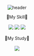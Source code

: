 <div align="center">
  
![header](https://capsule-render.vercel.app/api?type=Waving&height=200&text=Welcome&fontColor=FFFFFF&fontAlignY=40&desc=Mincheol's%20github&descAlign=70)
</div>
<div align="center">
  🔎My Skill🔎
  </br>
  </br>
  <img src="https://img.shields.io/badge/html5-E34F26?style=for-the-badge&logo=html5&logoColor=white">
  <img src="https://img.shields.io/badge/css-1572B6?style=for-the-badge&logo=css3&logoColor=white"> 
  <img src="https://img.shields.io/badge/javascript-F7DF1E?style=for-the-badge&logo=javascript&logoColor=black">
  </br>
  </br>
  📖My Study📖
  </br>
  </br>
  <a href="https://www.notion.so/b7a4305a38e445c794033365214cc5c2?pvs=4"><img src="https://img.shields.io/badge/Notion-000000?style=for-the-badge&logo=Notion&logoColor=white"></a>
</div>
